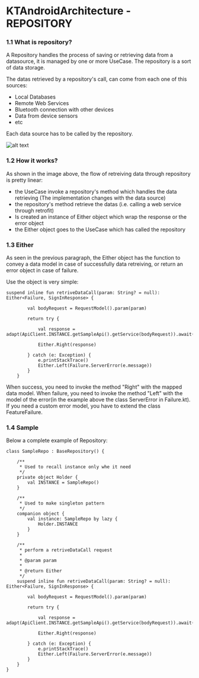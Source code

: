
# KTAndroidArchitecture - REPOSITORY

### 1.1 What is repository?
A Repository handles the process of saving or retrieving data from a datasource, it is managed by one or more UseCase.
The repository is a sort of data storage. 

The datas retrieved by a repository's call, can come from each one of this sources:
* Local Databases
* Remote Web Services
* Bluetooth connection with other devices
* Data from device sensors
* etc

Each data source has to be called by the repository.

![alt text](https://github.com/bbrends/KTAndroidArchitecture/blob/patch-1/repository.png)

### 1.2 How it works?

As shown in the image above, the flow of retreiving data through repository is pretty linear:
* the UseCase invoke a repository's method which handles the data retrieving (The implementation changes with the data source)
* the repository's method retrieve the datas (i.e. calling a web service through retrofit)
* Is created an instance of Either object which wrap the response or the error object
* the Either object goes to the UseCase which has called the repository

### 1.3 Either

As seen in the previous paragraph, the Either object has the function to convey a data model in case of successfully data retreiving, or return an error object in case of failure.

Use the object is very simple:

```
suspend inline fun retriveDataCall(param: String? = null): Either<Failure, SignInResponse> {

        val bodyRequest = RequestModel().param(param)

        return try {

            val response = adapt(ApiClient.INSTANCE.getSampleApi().getService(bodyRequest)).await()

            Either.Right(response)

        } catch (e: Exception) {
            e.printStackTrace()
            Either.Left(Failure.ServerError(e.message))
        }
    }
```

When success, you need to invoke the method "Right" with the mapped data model.
When failure, you need to invoke the method "Left" with the model of the error(in the example above the class ServerError in Failure.kt). 
If you need a custom error model, you have to extend the class FeatureFailure.

### 1.4 Sample

Below a complete example of Repository:

```
class SampleRepo : BaseRepository() {

    /**
     * Used to recall instance only whe it need
     */
    private object Holder {
        val INSTANCE = SampleRepo()
    }

    /**
     * Used to make singleton pattern
     */
    companion object {
        val instance: SampleRepo by lazy {
            Holder.INSTANCE
        }
    }

    /**
     * perform a retriveDataCall request
     *
     * @param param
     *
     * @return Either
     */
    suspend inline fun retriveDataCall(param: String? = null): Either<Failure, SignInResponse> {

        val bodyRequest = RequestModel().param(param)

        return try {

            val response = adapt(ApiClient.INSTANCE.getSampleApi().getService(bodyRequest)).await()

            Either.Right(response)

        } catch (e: Exception) {
            e.printStackTrace()
            Either.Left(Failure.ServerError(e.message))
        }
    }
}
```
